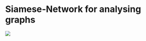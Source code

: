 # Siamese-Network for analysing graphs

![](https://cloud.githubusercontent.com/assets/9861437/20479493/6ea8ad12-b004-11e6-89e4-53d4d354d32e.png)




